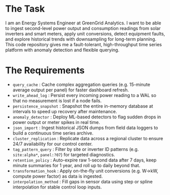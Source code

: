 # The Task

I am an Energy Systems Engineer at GreenGrid Analytics. I want to be able to ingest second-level power output and consumption readings from solar inverters and smart meters, apply unit conversions, detect equipment faults, and explore historical trends with downsampling for long-term planning. This code repository gives me a fault-tolerant, high-throughput time series platform with anomaly detection and flexible querying.

# The Requirements

* `query_cache`           : Cache complex aggregation queries (e.g. 15-minute average output per panel) for faster dashboard refresh.  
* `write_ahead_log`       : Persist every incoming power reading to a WAL so that no measurement is lost if a node fails.  
* `persistence_snapshot`  : Snapshot the entire in-memory database at intervals to speed up recovery after maintenance.  
* `anomaly_detector`      : Deploy ML-based detectors to flag sudden drops in power output or meter spikes in real time.  
* `json_import`           : Ingest historical JSON dumps from field data loggers to build a continuous time series archive.  
* `cluster_replication`   : Replicate data across a regional cluster to ensure 24/7 availability for our control center.  
* `tag_pattern_query`     : Filter by site or inverter ID patterns (e.g. `site:alpha*`, `panel:?07`) for targeted diagnostics.  
* `retention_policy`      : Auto-expire raw 1-second data after 7 days, keep minute summaries for 1 year, and roll up to daily beyond that.  
* `transformation_hook`   : Apply on-the-fly unit conversions (e.g. W→kW, compute power factor) as data is ingested.  
* `interpolation_method`  : Fill gaps in sensor data using step or spline interpolation for stable control loop inputs.  
